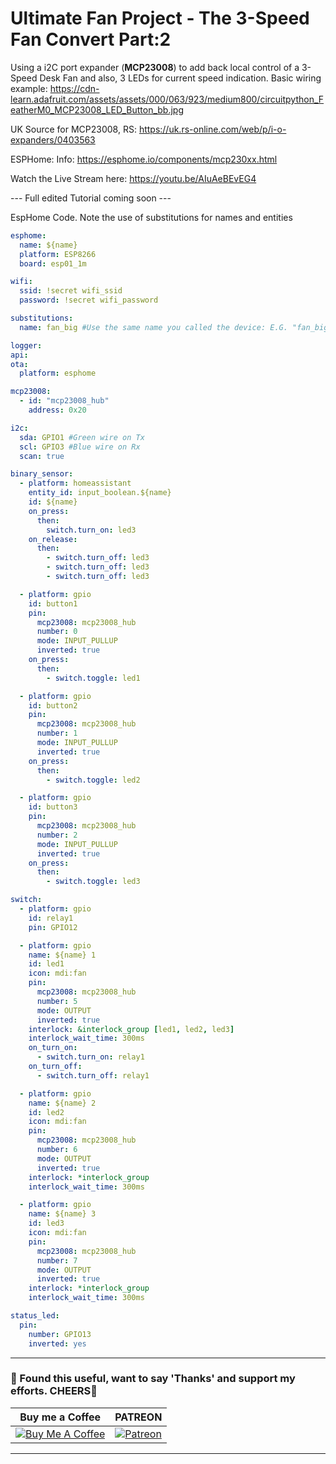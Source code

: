 # Ultimate Fan Project - The 3-Speed Fan Convert Part:2

Using a i2C port expander (**MCP23008**) to add back local control of a 3-Speed Desk Fan and also, 3 LEDs for current speed indication.
Basic wiring example: https://cdn-learn.adafruit.com/assets/assets/000/063/923/medium800/circuitpython_FeatherM0_MCP23008_LED_Button_bb.jpg

UK Source for MCP23008, RS: https://uk.rs-online.com/web/p/i-o-expanders/0403563

ESPHome: Info: https://esphome.io/components/mcp230xx.html

Watch the Live Stream here: https://youtu.be/AIuAeBEvEG4

--- Full edited Tutorial coming soon ---

EspHome Code. Note the use of substitutions for names and entities
```yaml
esphome:
  name: ${name}
  platform: ESP8266
  board: esp01_1m

wifi:
  ssid: !secret wifi_ssid
  password: !secret wifi_password

substitutions:
  name: fan_big #Use the same name you called the device: E.G. "fan_big.yaml"

logger:
api:
ota:
  platform: esphome

mcp23008:
  - id: "mcp23008_hub"
    address: 0x20

i2c:
  sda: GPIO1 #Green wire on Tx
  scl: GPIO3 #Blue wire on Rx
  scan: true

binary_sensor:
  - platform: homeassistant
    entity_id: input_boolean.${name}
    id: ${name}
    on_press:
      then:
        switch.turn_on: led3
    on_release:
      then:
        - switch.turn_off: led3
        - switch.turn_off: led3
        - switch.turn_off: led3

  - platform: gpio
    id: button1
    pin:
      mcp23008: mcp23008_hub
      number: 0
      mode: INPUT_PULLUP
      inverted: true
    on_press:
      then:
        - switch.toggle: led1

  - platform: gpio
    id: button2
    pin:
      mcp23008: mcp23008_hub
      number: 1
      mode: INPUT_PULLUP
      inverted: true
    on_press:
      then:
        - switch.toggle: led2

  - platform: gpio
    id: button3
    pin:
      mcp23008: mcp23008_hub
      number: 2
      mode: INPUT_PULLUP
      inverted: true
    on_press:
      then:
        - switch.toggle: led3

switch:
  - platform: gpio
    id: relay1
    pin: GPIO12

  - platform: gpio
    name: ${name} 1
    id: led1
    icon: mdi:fan
    pin:
      mcp23008: mcp23008_hub
      number: 5
      mode: OUTPUT
      inverted: true
    interlock: &interlock_group [led1, led2, led3]
    interlock_wait_time: 300ms
    on_turn_on:
      - switch.turn_on: relay1
    on_turn_off:
      - switch.turn_off: relay1

  - platform: gpio
    name: ${name} 2
    id: led2
    icon: mdi:fan
    pin:
      mcp23008: mcp23008_hub
      number: 6
      mode: OUTPUT
      inverted: true
    interlock: *interlock_group
    interlock_wait_time: 300ms

  - platform: gpio
    name: ${name} 3
    id: led3
    icon: mdi:fan
    pin:
      mcp23008: mcp23008_hub
      number: 7
      mode: OUTPUT
      inverted: true
    interlock: *interlock_group
    interlock_wait_time: 300ms

status_led:
  pin:
    number: GPIO13
    inverted: yes
```

---
### 🤝 Found this useful, want to say 'Thanks' and support my efforts. CHEERS🍺
| Buy me a Coffee | PATREON |
|-----------------|---------|
| [![Buy Me A Coffee](https://img.shields.io/badge/Buy%20Me%20A%20Coffee-donate-yellow.svg?style=flat-square&logo=buy-me-a-coffee)](https://www.buymeacoffee.com/3ative) | [![Patreon](https://img.shields.io/badge/Patreon-support-red.svg?style=flat-square&logo=patreon)](https://www.patreon.com/3ative) |
---
